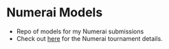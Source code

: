 # Numerai Models
* Repo of models for my Numerai submissions
* Check out [here](https://numer.ai/tournament) for the Numerai tournament details.
